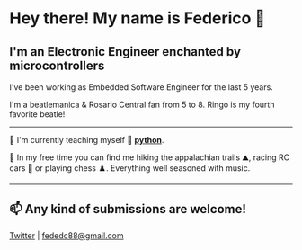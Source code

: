 # Hey there! My name is Federico 👋

## I'm an Electronic Engineer enchanted by microcontrollers

I've been working as Embedded Software Engineer for the last 5 years.  

I'm a beatlemanica & Rosario Central fan from 5 to 8. Ringo is my fourth favorite beatle!

---

📝 I'm currently teaching myself 🐍 **[python](https://github.com/fededc88/100-days-of-code)**.

🌴 In my free time you can find me hiking the appalachian trails ⛰️, racing RC cars 🚗 or playing chess ♟️. Everything well seasoned with music.

---

## 📫 Any kind of submissions are welcome! 
[Twitter](https://twitter.com/fededc) | [fededc88@gmail.com](fededc88@gmail.com)

<!--
**fededc88/fededc88** is a ✨ _special_ ✨ repository because its `README.md` (this file) appears on your GitHub profile

Here are some ideas to get you started:

- 🔭 I’m currently working on ...
- 🌱 I’m currently learning ...
- 👯 I’m looking to collaborate on ...
- 🤔 I’m looking for help with ...
- 💬 Ask me about ...
- 📫 How to reach me: ...
- 😄 Pronouns: ...
- ⚡ Fun fact: ...
-->
